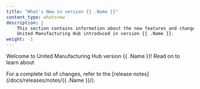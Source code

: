 ```yaml
---
title: "What's New in version {{ .Name }}"
content_type: whatsnew
description: |
    This section contains information about the new features and changes in the
    United Manufacturing Hub introduced in version {{ .Name }}.
weight: -1
---
```


<!-- overview -->

Welcome to United Manufacturing Hub version {{ .Name }}! Read on to learn about
<!-- insert a one-liner about the release here -->

For a complete list of changes, refer to the
[release notes](/docs/releases/notes/{{ .Name }}/).

<!-- body -->